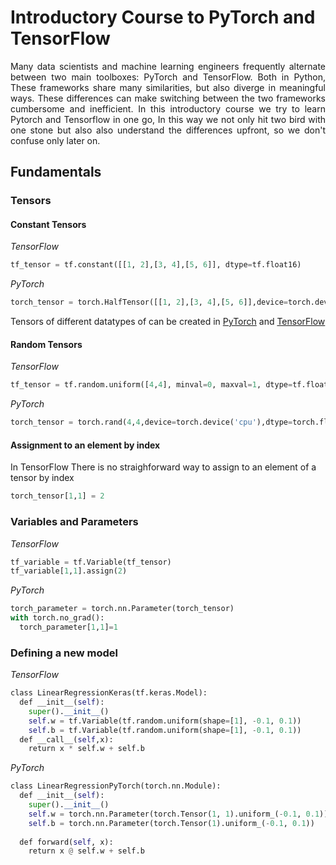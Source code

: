 # Introductory Course to PyTorch and TensorFlow


<p align="justify">
  Many data scientists and machine learning engineers frequently alternate between two main toolboxes: PyTorch and TensorFlow.  Both in Python, These  frameworks share many similarities, but also diverge in meaningful ways. These differences can make switching between the two frameworks cumbersome and inefficient. In this introductory course we try to learn Pytorch and Tensorflow in one go, In this way we not only hit two bird with one stone but also also understand the differences upfront, so we don't confuse only later on.
</p>

## Fundamentals
### Tensors

#### Constant Tensors


*TensorFlow*

```python
tf_tensor = tf.constant([[1, 2],[3, 4],[5, 6]], dtype=tf.float16)
```


*PyTorch*  
```python
torch_tensor = torch.HalfTensor([[1, 2],[3, 4],[5, 6]],device=torch.device('cpu'))
```
Tensors of different datatypes of  can be created in [PyTorch](https://pytorch.org/docs/stable/tensors.html) and [TensorFlow](https://www.tensorflow.org/api_docs/python/tf/dtypes/DType)

#### Random Tensors


*TensorFlow*

```python
tf_tensor = tf.random.uniform([4,4], minval=0, maxval=1, dtype=tf.float32, seed=1)
```
*PyTorch*
```python
torch_tensor = torch.rand(4,4,device=torch.device('cpu'),dtype=torch.float32)
```
#### Assignment to an element by index
In TensorFlow There is no straighforward way to assign to an element of a tensor by index 
```python
torch_tensor[1,1] = 2
```

### Variables and Parameters

*TensorFlow*
```python
tf_variable = tf.Variable(tf_tensor)
tf_variable[1,1].assign(2)
```

*PyTorch*
```python
torch_parameter = torch.nn.Parameter(torch_tensor)
with torch.no_grad():
  torch_parameter[1,1]=1
  ```

### Defining a new model


*TensorFlow*
```python
class LinearRegressionKeras(tf.keras.Model):
  def __init__(self):
    super().__init__()
    self.w = tf.Variable(tf.random.uniform(shape=[1], -0.1, 0.1))
    self.b = tf.Variable(tf.random.uniform(shape=[1], -0.1, 0.1))
  def __call__(self,x): 
    return x * self.w + self.b
```

*PyTorch*
```python
class LinearRegressionPyTorch(torch.nn.Module): 
  def __init__(self): 
    super().__init__()
    self.w = torch.nn.Parameter(torch.Tensor(1, 1).uniform_(-0.1, 0.1))
    self.b = torch.nn.Parameter(torch.Tensor(1).uniform_(-0.1, 0.1))
    
  def forward(self, x):  
    return x @ self.w + self.b
  ```
